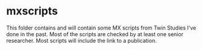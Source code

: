 # mxscripts
This folder contains and will contain some MX scripts from Twin Studies I've done in the past. 
Most of the scripts are checked by at least one senior researcher.
Most scripts will include the link to a publication.

